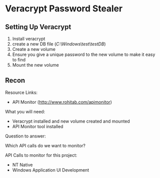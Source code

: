 # **Veracrypt Password Stealer**

## **Setting Up Veracrypt**

1. Install veracrypt
2. create a new DB file (*C:\Windows\test\testDB*)
3. Create a new volume
4. Ensure you give a unique password to the new volume to make it easy to find
5. Mount the new volume

## **Recon**

Resource Links:
- API Monitor (http://www.rohitab.com/apimonitor)

What you will need:
- Veracrypt installed and new volume created and mounted
- API Monitor tool installed

Question to answer:

Which API calls do we want to monitor?

API Calls to monitor for this project:
- NT Native
- Windows Application UI Development
